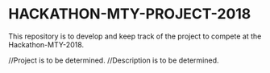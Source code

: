 # HACKATHON-MTY-PROJECT-2018
This repository is to develop and keep track of the project to compete at the Hackathon-MTY-2018. 

//Project is to be determined.
//Description is to be determined.
